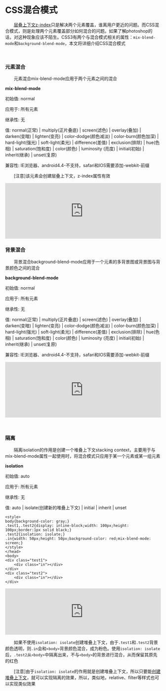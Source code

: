 # CSS混合模式

&emsp;&emsp;<a href="http://www.cnblogs.com/xiaohuochai/p/5304619.html" target="_blank">层叠上下文z-index</a>只是解决两个元素覆盖，谁离用户更近的问题。而CSS混合模式，则是处理两个元素覆盖部分如何混合的问题。如果了解photoshop的话，对这种现象应该不陌生。CSS3有两个与混合模式相关的属性：`mix-blend-mode`和`background-blend-mode`，本文将详细介绍CSS混合模式




<p>&nbsp;</p>


### 元素混合

&emsp;&emsp;元素混合mix-blend-mode应用于两个元素之间的混合

<p><strong>mix-blend-mode</strong></p>

初始值: normal

应用于: 所有元素

继承性: 无

值: normal(正常) | multiply(正片叠底) | screen(滤色) | overlay(叠加) | darken(变暗) | lighten(变亮) | color-dodge(颜色减淡) | color-burn(颜色加深) | hard-light(强光) | soft-light(柔光) | difference(差值) | exclusion(排除) | hue(色相) | saturation(饱和度) | color(颜色) | luminosity
(亮度) | initial(初始) | inherit(继承) | unset(复原)

兼容性: IE浏览器、android4.4-不支持，safari和IOS需要添加-webkit-前缀

&emsp;&emsp;[注意]该元素会创建层叠上下文，z-index属性有效



<iframe style="width: 100%; height: 180px" src="https://demo.xiaohuochai.site/css/mode/m1.html" allowfullscreen="allowfullscreen" frameborder="0"></iframe>


### 背景混合

&emsp;&emsp;背景混合background-blend-mode应用于一个元素的多背景图或背景图与背景颜色之间的混合

<p><strong>background-blend-mode</strong></p>

初始值: normal

应用于: 所有元素

继承性: 无

值: normal(正常) | multiply(正片叠底) | screen(滤色) | overlay(叠加) | darken(变暗) | lighten(变亮) | color-dodge(颜色减淡) | color-burn(颜色加深) | hard-light(强光) | soft-light(柔光) | difference(差值) | exclusion(排除) | hue(色相) | saturation(饱和度) | color(颜色) | luminosity
(亮度) | initial(初始) | inherit(继承) | unset(复原)

兼容性: IE浏览器、android4.4-不支持，safari和IOS需要添加-webkit-前缀

<iframe style="width: 100%; height: 180px" src="https://demo.xiaohuochai.site/css/mode/m2.html" allowfullscreen="allowfullscreen" frameborder="0"></iframe>



<p>&nbsp;</p>


### 隔离

&emsp;&emsp;隔离isolation的作用是创建一个堆叠上下文stacking context，主要用于与mix-blend-mode属性一起使用时，将混合模式只应用于某一个元素或某一组元素

<p><strong>isolation</strong></p>

初始值: auto

应用于: 所有元素

继承性: 无

值: auto | isolate(创建新的堆叠上下文) | initial | inherit | unset

    <style>
    body{background-color: gray;}
    .test1,.test2{display: inline-block;width: 100px;height: 100px;border:1px solid black;}
    .test2{isolation: isolate;}
    .in{width: 50px;height: 50px;background-color: red;mix-blend-mode: screen;}
    </style>
    </head>
    <body>
    <div class="test1">
        <div class="in"></div>
    </div>
    <div class="test2">
        <div class="in"></div>
    </div>

<iframe style="width: 100%; height: 150px" src="https://demo.xiaohuochai.site/css/mode/m3.html" allowfullscreen="allowfullscreen" frameborder="0"></iframe>

&emsp;&emsp;如果不使用`isolation: isolate`创建堆叠上下文，由于`.test1`和`.test2`背景颜色透明，则`.in`会和`<body>`背景颜色混合，成为粉色。使用`isolation: isolate`后，`.test2`从`<body>`中隔离出来，不与`<body>`的背景进行混合，从而保留其原先的红色

&emsp;&emsp;[注意]由于`isolation: isolate`的作用就是创建堆叠上下文，所以只要能<a href="http://www.cnblogs.com/xiaohuochai/p/5304619.html#anchor5" target="_blank">创建堆叠上下文</a>，就可以实现隔离的效果，所以，类似地，relative、filter等样式也可以实现类似效果

